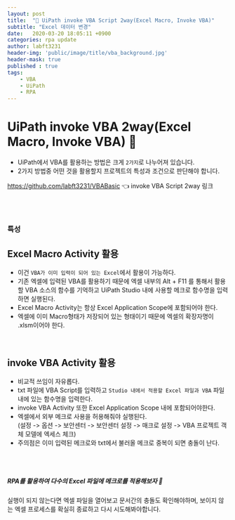 ```yaml
---
layout: post
title:  "🚀 UiPath invoke VBA Script 2way(Excel Macro, Invoke VBA)"
subtitle: "Excel 데이터 변경"
date:   2020-03-20 18:05:11 +0900
categories: rpa update
author: labft3231
header-img: 'public/image/title/vba_background.jpg'
header-mask: true
published : true
tags:
    - VBA
    - UiPath
    - RPA
---
```

# UiPath invoke VBA 2way(Excel Macro, Invoke VBA)  🔬

- UiPath에서 VBA를 활용하는 방법은 크게 `2가지`로 나누어져 있습니다. 
- 2가지 방법중 어떤 것을 활용할지 프로젝트의 특성과 조건으로 판단해야 합니다.


<https://github.com/labft3231/VBABasic> 👈 invoke VBA Script 2way 링크
  
<br><br>

### 특성

## Excel Macro Activity 활용

- 이건 `VBA가 이미 입력이 되어 있는 Excel`에서 활용이 가능하다.
- 기존 엑셀에 입력된 VBA를 활용하기 때문에 엑셀 내부의 Alt + F11 를 통해서 
활용할 VBA 소스의 함수를 기억하고 UiPath Studio 내에 사용할 메크로 함수명을 입력하면 실행된다.
- Excel Macro Activity는 항상 Excel Application Scope에 포함되어야 한다.
- 엑셀에 이미 Macro형태가 저장되어 있는 형태이기 때문에 엑셀의 확장자명이 .xlsm이어야 한다.

<br>

## invoke VBA Activity 활용

- 비교적 쓰임이 자유롭다. 
- txt 파일에 VBA Script를 입력하고 `Studio 내에서 적용할 Excel 파일과 VBA` 파일내에 있는 함수명을 입력한다.
- invoke VBA Activity 또한 Excel Application Scope 내에 포함되어야한다.
- 엑셀에서 외부 메크로 사용을 허용해줘야 실행된다. <br>
  (설정 -> 옵션 -> 보안센터 -> 보안센터 설정 -> 매크로 설정 -> VBA 프로젝트 객체 모델에 엑세스 체크)
- 주의점은 이미 입력된 메크로와 txt에서 불러올 메크로 중복이 되면 충돌이 난다.

<br><br>
##### RPA를 활용하여 다수의 Excel 파일에 메크로를 적용해보자 📑

실행이 되지 않는다면 엑셀 파일을 열어보고 문서간의 충돌도 확인해야하며, 보이지 않는 엑셀 프로세스를 확실히 종료하고 다시 시도해봐야합니다.
